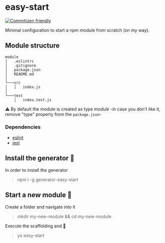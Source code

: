 # easy-start

[![Commitizen friendly](https://img.shields.io/badge/commitizen-friendly-brightgreen.svg)](http://commitizen.github.io/cz-cli/)

Minimal configuration to start a npm module from scratch (on my way).

## Module structure

```
module
│   .eslintrc    
│   .gitignore    
│   package.json    
│   README.md    
│
└───src
│   │   index.js
│   
└───test
    │   index.test.js
```

⚠️ By default the module is created as type _module_ -in case you don't like it, remove "type" property from the ```package.json```-

### Dependencies

- [eslint](https://eslint.org/)
- [jest](https://jestjs.io)

## Install the generator 🚀

In order to install the generator

> npm i -g generator-easy-start

## Start a new module 📝

Create a folder and navigate into it

> mkdir my-new-module && cd my-new-module

Execute the scaffolding and 🥳

> yo easy-start
